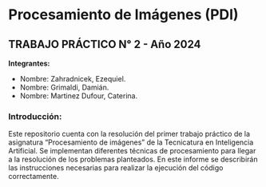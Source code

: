 # Procesamiento de Imágenes (PDI)
## TRABAJO PRÁCTICO N° 2 - Año 2024
**Integrantes:**

- Nombre: Zahradnicek, Ezequiel.
- Nombre: Grimaldi, Damián.
- Nombre: Martinez Dufour, Caterina.

### Introducción:
Este repositorio cuenta con la resolución del primer trabajo práctico de la asignatura “Procesamiento de imágenes” de la Tecnicatura en Inteligencia Artificial. Se implementan diferentes técnicas de procesamiento para llegar a la resolución de los problemas planteados. En este informe se describirán las instrucciones necesarias para realizar la ejecución del código correctamente.
